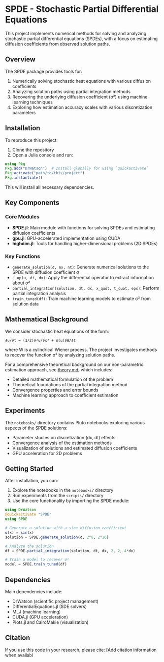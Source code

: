 # SPDE - Stochastic Partial Differential Equations

This project implements numerical methods for solving and analyzing stochastic partial differential equations (SPDEs), with a focus on estimating diffusion coefficients from observed solution paths.

## Overview

The SPDE package provides tools for:

1. Numerically solving stochastic heat equations with various diffusion coefficients
2. Analyzing solution paths using partial integration methods
3. Recovering the underlying diffusion coefficient (σ²) using machine learning techniques
4. Exploring how estimation accuracy scales with various discretization parameters

## Installation

To reproduce this project:

1. Clone the repository
2. Open a Julia console and run:
```julia
using Pkg
Pkg.add("DrWatson")  # Install globally for using `quickactivate`
Pkg.activate("path/to/this/project")
Pkg.instantiate()
```

This will install all necessary dependencies.

## Key Components

### Core Modules

- **SPDE.jl**: Main module with functions for solving SPDEs and estimating diffusion coefficients
- **gpu.jl**: GPU-accelerated implementation using CUDA
- **highdim.jl**: Tools for handling higher-dimensional problems (2D SPDEs)

### Key Functions

- `generate_solution(σ, nx, nt)`: Generate numerical solutions to the SPDE with diffusion coefficient σ
- `L_op(u, dt, dx)`: Apply the differential operator to extract information about σ²
- `partial_integration(solution, dt, dx, x_quot, t_quot, eps)`: Perform partial integration analysis
- `train_tuned(df)`: Train machine learning models to estimate σ² from solution data

## Mathematical Background

We consider stochastic heat equations of the form:

```
∂u/∂t = (1/2)∂²u/∂x² + σ(u)∂W/∂t
```

where W is a cylindrical Wiener process. The project investigates methods to recover the function σ² by analyzing solution paths.

For a comprehensive theoretical background on our non-parametric estimation approach, see [theory.md](theory.md), which includes:
- Detailed mathematical formulation of the problem
- Theoretical foundations of the partial integration method
- Convergence properties and error bounds
- Machine learning approach to coefficient estimation

## Experiments

The `notebooks/` directory contains Pluto notebooks exploring various aspects of the SPDE solutions:

- Parameter studies on discretization (dx, dt) effects
- Convergence analysis of the estimation methods
- Visualization of solutions and estimated diffusion coefficients
- GPU acceleration for 2D problems

## Getting Started

After installation, you can:

1. Explore the notebooks in the `notebooks/` directory
2. Run experiments from the `scripts/` directory
3. Use the core functionality by importing the SPDE module:

```julia
using DrWatson
@quickactivate "SPDE"
using SPDE

# Generate a solution with a sine diffusion coefficient
σ(x) = sin(x)
solution = SPDE.generate_solution(σ, 2^8, 2^16)

# Analyze the solution
df = SPDE.partial_integration(solution, dt, dx, 2, 2, 4*dx)

# Train a model to recover σ²
model = SPDE.train_tuned(df)
```

## Dependencies

Main dependencies include:
- DrWatson (scientific project management)
- DifferentialEquations.jl (SDE solvers)
- MLJ (machine learning)
- CUDA.jl (GPU acceleration)
- Plots.jl and CairoMakie (visualization)

## Citation

If you use this code in your research, please cite:
[Add citation information when availabl

